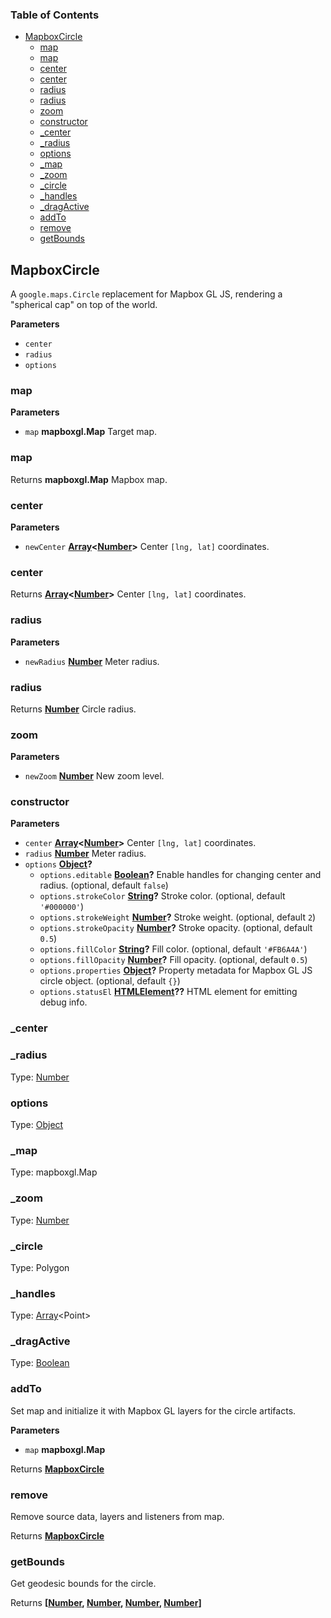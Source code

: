 <!-- Generated by documentation.js. Update this documentation by updating the source code. -->

### Table of Contents

-   [MapboxCircle](#mapboxcircle)
    -   [map](#map)
    -   [map](#map-1)
    -   [center](#center)
    -   [center](#center-1)
    -   [radius](#radius)
    -   [radius](#radius-1)
    -   [zoom](#zoom)
    -   [constructor](#constructor)
    -   [\_center](#_center)
    -   [\_radius](#_radius)
    -   [options](#options)
    -   [\_map](#_map)
    -   [\_zoom](#_zoom)
    -   [\_circle](#_circle)
    -   [\_handles](#_handles)
    -   [\_dragActive](#_dragactive)
    -   [addTo](#addto)
    -   [remove](#remove)
    -   [getBounds](#getbounds)

## MapboxCircle

A `google.maps.Circle` replacement for Mapbox GL JS, rendering a "spherical cap" on top of the world.

**Parameters**

-   `center`  
-   `radius`  
-   `options`  

### map

**Parameters**

-   `map` **mapboxgl.Map** Target map.

### map

Returns **mapboxgl.Map** Mapbox map.

### center

**Parameters**

-   `newCenter` **[Array](https://developer.mozilla.org/en-US/docs/Web/JavaScript/Reference/Global_Objects/Array)&lt;[Number](https://developer.mozilla.org/en-US/docs/Web/JavaScript/Reference/Global_Objects/Number)>** Center `[lng, lat]` coordinates.

### center

Returns **[Array](https://developer.mozilla.org/en-US/docs/Web/JavaScript/Reference/Global_Objects/Array)&lt;[Number](https://developer.mozilla.org/en-US/docs/Web/JavaScript/Reference/Global_Objects/Number)>** Center `[lng, lat]` coordinates.

### radius

**Parameters**

-   `newRadius` **[Number](https://developer.mozilla.org/en-US/docs/Web/JavaScript/Reference/Global_Objects/Number)** Meter radius.

### radius

Returns **[Number](https://developer.mozilla.org/en-US/docs/Web/JavaScript/Reference/Global_Objects/Number)** Circle radius.

### zoom

**Parameters**

-   `newZoom` **[Number](https://developer.mozilla.org/en-US/docs/Web/JavaScript/Reference/Global_Objects/Number)** New zoom level.

### constructor

**Parameters**

-   `center` **[Array](https://developer.mozilla.org/en-US/docs/Web/JavaScript/Reference/Global_Objects/Array)&lt;[Number](https://developer.mozilla.org/en-US/docs/Web/JavaScript/Reference/Global_Objects/Number)>** Center `[lng, lat]` coordinates.
-   `radius` **[Number](https://developer.mozilla.org/en-US/docs/Web/JavaScript/Reference/Global_Objects/Number)** Meter radius.
-   `options` **[Object](https://developer.mozilla.org/en-US/docs/Web/JavaScript/Reference/Global_Objects/Object)?** 
    -   `options.editable` **[Boolean](https://developer.mozilla.org/en-US/docs/Web/JavaScript/Reference/Global_Objects/Boolean)?** Enable handles for changing center and radius. (optional, default `false`)
    -   `options.strokeColor` **[String](https://developer.mozilla.org/en-US/docs/Web/JavaScript/Reference/Global_Objects/String)?** Stroke color. (optional, default `'#000000'`)
    -   `options.strokeWeight` **[Number](https://developer.mozilla.org/en-US/docs/Web/JavaScript/Reference/Global_Objects/Number)?** Stroke weight. (optional, default `2`)
    -   `options.strokeOpacity` **[Number](https://developer.mozilla.org/en-US/docs/Web/JavaScript/Reference/Global_Objects/Number)?** Stroke opacity. (optional, default `0.5`)
    -   `options.fillColor` **[String](https://developer.mozilla.org/en-US/docs/Web/JavaScript/Reference/Global_Objects/String)?** Fill color. (optional, default `'#FB6A4A'`)
    -   `options.fillOpacity` **[Number](https://developer.mozilla.org/en-US/docs/Web/JavaScript/Reference/Global_Objects/Number)?** Fill opacity. (optional, default `0.5`)
    -   `options.properties` **[Object](https://developer.mozilla.org/en-US/docs/Web/JavaScript/Reference/Global_Objects/Object)?** Property metadata for Mapbox GL JS circle object. (optional, default `{}`)
    -   `options.statusEl` **[HTMLElement](https://developer.mozilla.org/en-US/docs/Web/HTML/Element)??** HTML element for emitting debug info.

### \_center

### \_radius

Type: [Number](https://developer.mozilla.org/en-US/docs/Web/JavaScript/Reference/Global_Objects/Number)

### options

Type: [Object](https://developer.mozilla.org/en-US/docs/Web/JavaScript/Reference/Global_Objects/Object)

### \_map

Type: mapboxgl.Map

### \_zoom

Type: [Number](https://developer.mozilla.org/en-US/docs/Web/JavaScript/Reference/Global_Objects/Number)

### \_circle

Type: Polygon

### \_handles

Type: [Array](https://developer.mozilla.org/en-US/docs/Web/JavaScript/Reference/Global_Objects/Array)&lt;Point>

### \_dragActive

Type: [Boolean](https://developer.mozilla.org/en-US/docs/Web/JavaScript/Reference/Global_Objects/Boolean)

### addTo

Set map and initialize it with Mapbox GL layers for the circle artifacts.

**Parameters**

-   `map` **mapboxgl.Map** 

Returns **[MapboxCircle](#mapboxcircle)** 

### remove

Remove source data, layers and listeners from map.

Returns **[MapboxCircle](#mapboxcircle)** 

### getBounds

Get geodesic bounds for the circle.

Returns **\[[Number](https://developer.mozilla.org/en-US/docs/Web/JavaScript/Reference/Global_Objects/Number), [Number](https://developer.mozilla.org/en-US/docs/Web/JavaScript/Reference/Global_Objects/Number), [Number](https://developer.mozilla.org/en-US/docs/Web/JavaScript/Reference/Global_Objects/Number), [Number](https://developer.mozilla.org/en-US/docs/Web/JavaScript/Reference/Global_Objects/Number)]** 
